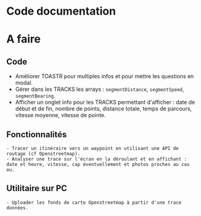 # Code documentation

# A faire

## Code
	
* Améliorer TOASTR pour multiples infos et pour mettre les questions en modal.
* Gérer dans les TRACKS les arrays : `segmentDistance`, `segmentSpeed`, `segmentBearing`.
* Afficher un onglet info pour les TRACKS permettant d'afficher : date de début et de fin, nombre de points, distance totale, temps de parcours, vitesse moyenne, vitesse de pointe.

## Fonctionnalités

	- Tracer un itinéraire vers un waypoint en utilisant une API de routage (cf Openstreetmap).
	- Analyser une trace sur l'écran en la déroulant et en affichant : date et heure, vitesse, cap éventuellement et photos proches au cas ou.
	
## Utilitaire sur PC

	- Uploader les fonds de carte Openstreetmap à partir d'une trace données.
	